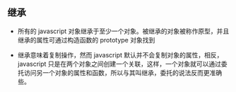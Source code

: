 ## 继承

- 所有的 javascript 对象继承于至少一个对象。被继承的对象被称作原型，并且继承的属性可通过构造函数的 prototype 对象找到


- 继承意味着复制操作，然而 javascript 默认并不会复制对象的属性，相反，javascript 只是在两个对象之间创建一个关联，这样，一个对象就可以通过委托访问另一个对象的属性和函数，所以与其叫继承，委托的说法反而更准确些。